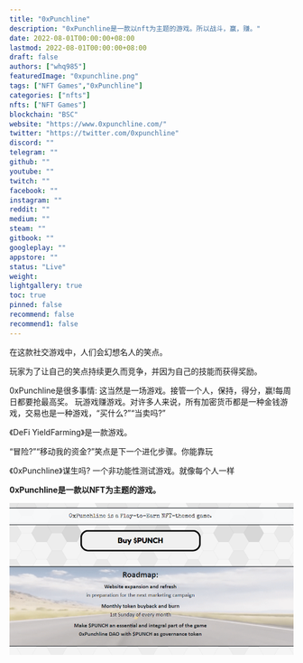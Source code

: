 ```yaml
---
title: "0xPunchline"
description: "0xPunchline是一款以nft为主题的游戏。所以战斗，赢，赚。"
date: 2022-08-01T00:00:00+08:00
lastmod: 2022-08-01T00:00:00+08:00
draft: false
authors: ["whq985"]
featuredImage: "0xpunchline.png"
tags: ["NFT Games","0xPunchline"]
categories: ["nfts"]
nfts: ["NFT Games"]
blockchain: "BSC"
website: "https://www.0xpunchline.com/"
twitter: "https://twitter.com/0xpunchline"
discord: ""
telegram: ""
github: ""
youtube: ""
twitch: ""
facebook: ""
instagram: ""
reddit: ""
medium: ""
steam: ""
gitbook: ""
googleplay: ""
appstore: ""
status: "Live"
weight: 
lightgallery: true
toc: true
pinned: false
recommend: false
recommend1: false
---
```



在这款社交游戏中，人们会幻想名人的笑点。

玩家为了让自己的笑点持续更久而竞争，并因为自己的技能而获得奖励。 

0xPunchline是很多事情: 这当然是一场游戏。接管一个人，保持，得分，赢!每周日都要抢最高奖。 玩游戏赚游戏。对许多人来说，所有加密货币都是一种金钱游戏，交易也是一种游戏，“买什么?”“当卖吗?”

《DeFi YieldFarming》是一款游戏。

“冒险?”“移动我的资金?”笑点是下一个进化步骤。你能靠玩

《0xPunchline》谋生吗? 一个非功能性测试游戏。就像每个人一样

**0xPunchline是一款以NFT为主题的游戏。**

![1](1.PNG)
